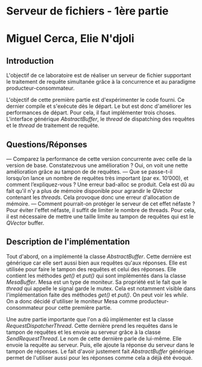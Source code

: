# Serveur de fichiers - 1ère partie

# Miguel Cerca, Elie N'djoli

## Introduction

L'objectif de ce laboratoire est de réaliser un serveur de fichier supportant le traitement de requête simultanée grâce à la concurrence et au paradigme producteur-consommateur.

L'objectif de cette première partie est d'expérimenter le code fourni. Ce dernier compile et s'exécute dès le départ. Le but est donc d'améliorer les performances de départ. Pour cela, il faut implémenter trois choses. L'interface  générique *AbstractBuffer*, le *thread* de dispatching des requêtes et le *thread* de traitement de requête.

 ## Questions/Réponses

— Comparez la performance de cette version concurrente avec celle de la version de base. Constatezvous
une amélioration ? Oui, on voit une nette amélioration grâce au tampon de de requêtes.
— Que se passe-t-il lorsqu’on lance un nombre de requêtes très important (par ex. 10’000), et comment
l’expliquez-vous ? Une erreur bad-alloc se produit. Cela est dû au fait qu'il n'y a plus de mémoire disponible pour agrandir le QVector contenant les *threads*. Cela provoque donc une erreur d'allocation de mémoire.
— Comment pourrait-on protéger le serveur de cet effet néfaste ? Pour éviter l'effet néfaste, il suffit de limiter le nombre de threads. Pour cela, il est nécessaire de mettre une taille limite au tampon de requêtes qui est le *QVector<T>*  buffer.

## Description de l'implémentation

Tout d'abord, on a implémenté la classe *AbstractBuffer<T>*. Cette dernière est générique car elle sert aussi bien aux requêtes qu'aux réponses. Elle est utilisée pour faire le tampon des requêtes et celui des réponses. Elle contient les méthodes *get()* et *put()* qui sont implémentés dans la classe *MesaBuffer*. Mesa est un type de moniteur. Sa propriété est le fait que le *thread* qui appelle le signal garde le mutex. Cela est notamment visible dans l'implémentation faite des méthodes *get()* et *put()*. On peut voir les *while*. On a donc décidé d'utiliser le moniteur Mesa comme producteur-consommateur pour cette première partie.

Une autre partie importante que l'on a dû implémenter est la classe *RequestDispatcherThread*. Cette dernière prend les requêtes dans le tampon de requêtes et les envoie au serveur grâce à la classe *SendRequestThread*. Le nom de cette dernière parle de lui-même. Elle envoie la requête au serveur. Puis, elle ajoute la réponse du serveur dans le tampon de réponses. Le fait d'avoir justement fait *AbstractBuffer* générique permet de l'utiliser aussi pour les réponses comme cela a déjà été évoqué.